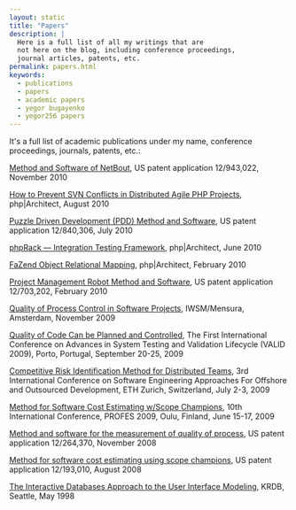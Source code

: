 ```yaml
---
layout: static
title: "Papers"
description: |
  Here is a full list of all my writings that are
  not here on the blog, including conference proceedings,
  journal articles, patents, etc.
permalink: papers.html
keywords:
  - publications
  - papers
  - academic papers
  - yegor bugayenko
  - yegor256 papers
---
```


It's a full list of academic publications under my name,
conference proceedings, journals, patents, etc.:

[Method and Software of NetBout](https://www.google.com/patents/US20120117164),
US patent application 12/943,022, November 2010

[How to Prevent SVN Conflicts in Distributed Agile PHP Projects](https://www.phparch.com/magazine/2010-2/august/),
php|Architect, August 2010

[Puzzle Driven Development (PDD) Method and Software](https://www.google.com/patents/US20120023476),
US patent application 12/840,306, July 2010

[phpRack — Integration Testing Framework](https://www.phparch.com/magazine/2010-2/june/),
php|Architect, June 2010

[FaZend Object Relational Mapping](https://www.phparch.com/magazine/2010-2/february/),
php|Architect, February 2010

[Project Management Robot Method and Software](https://www.google.com/patents/US20110196798),
US patent application 12/703,202, February 2010

[Quality of Process Control in Software Projects](http://www.iwsm-mensura.org/2009),
IWSM/Mensura, Amsterdam, November 2009

[Quality of Code Can be Planned and Controlled](http://www.iaria.org/conferences2009/ProgramVALID09.html),
The First International Conference on Advances in System Testing and Validation Lifecycle (VALID 2009),
Porto, Portugal, September 20-25, 2009

[Competitive Risk Identification Method for Distributed Teams](http://seafood.ethz.ch/2009/Files/flyer09.pdf),
3rd International Conference on Software Engineering Approaches For Offshore and Outsourced Development,
ETH Zurich, Switzerland, July 2-3, 2009

[Method for Software Cost Estimating w/Scope Champions](http://www.springer.com/us/book/9783642021510),
10th International Conference, PROFES 2009, Oulu, Finland, June 15-17, 2009

[Method and software for the measurement of quality of process](https://www.google.com/patents/US20100114638),
US patent application 12/264,370, November 2008

[Method for software cost estimating using scope champions](https://www.google.com/patents/US20100042968),
US patent application 12/193,010, August 2008

[The Interactive Databases Approach to the User Interface Modeling](http://dblp.uni-trier.de/db/conf/krdb/krdb98.html#Bugaenko98),
KRDB, Seattle, May 1998

